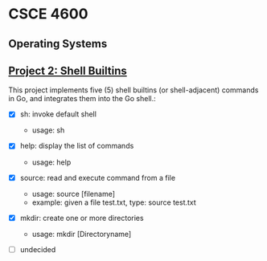 # CSCE 4600
## **Operating Systems**

## [Project 2: Shell Builtins](https://github.com/aminaopio/CSCE4600-Project2/tree/main/Project2)


This project implements five (5) shell builtins (or shell-adjacent) commands in Go, and integrates them into the Go shell.:
- [x] sh: invoke default shell
	+ usage: sh
- [x] help: display the list of commands
	+ usage: help
- [x] source: read and execute command from a file
	+ usage: source [filename]
	+ example: given a file test.txt, type: source test.txt
- [x] mkdir: create one or more directories
	+ usage: mkdir [Directoryname]
- [ ] undecided

 
